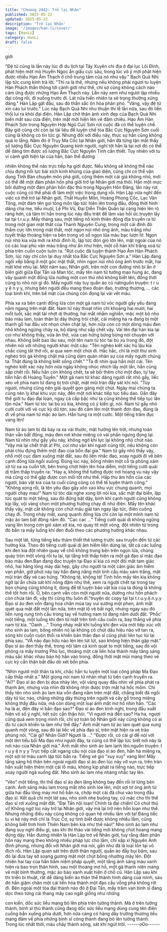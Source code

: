 ```yaml
---
title: "Chương 2442: Trở lại Nhân"
published: 2025-05-22
updated: 2025-05-22
description: 'Trở lại Nhân'
image: '/images/han-li/cover/'
tags: [HanLi]
category: HanLi
draft: false
---
```


giới

"Đệ tử cũng là lần này lúc đi du lịch tại Tây Xuyên chi địa ở đại lục
Lôi Đình, phát hiện một mỏ Huyền Ngọc ẩn giấu cực sâu, trong
lúc vô ý mới phát hiện được nhiều Hạo Âm Thạch ở chỗ trung
tâm của nó như vậy." Bạch Quả Nhi lập tức cung kính trả lời.
"Thì ra là thế, nhưng nếu không phải ngươi tu luyện Hàn Phách
thần thông tới cảnh giới như thế, chỉ sợ cũng không cách nào
cảm ứng được những Hạo Âm Thạch này. Lần này xem như
ngươi lập nhiều đại công rồi, đi xuống trước đi. Lát nữa hiển
nhiên ta sẽ trọng thưởng xứng đáng." Hàn Lập gật đầu, sau đó
thần sắc ôn hòa phân phó.
"Vâng, vậy đệ tử xin cáo lui trước." Lúc này Bạch Quả Nhi nhu
thuận thi lễ lần nữa, sau đó liền thối lui ra khỏi đại điện.
Hàn Lập chờ thân ảnh xinh đẹp của Bạch Quả Nhi biến mất sau
cửa điện, trên mặt mới hiện lên vẻ đăm chiêu.
Hạo Âm Hàn Phách Sơn trong Nguyên Hợp Ngũ Cực Sơn rút
cuộc đã có thể luyện chế.
Bây giờ cũng chỉ còn lại tài liệu để luyện chế tòa Bắc Cực Nguyên
Sơn cuối cùng là không có tin tức gì. Nhưng đối với điều này,
thực sự hắn cũng không quá lo lắng.
Năm đó ở Trụy Ma Cốc tại Nhân giới, hắn đã từng tận mắt thấy
số lượng Bắc Cực Nguyên Quang kinh người, nghĩ tới hẳn là tại
nơi đó có thể dễ dàng tìm được số lượng Bắc Cực Nguyên Tinh
cần thiết.
Tuy nhiên với tu vi cảnh giới hiện tại của hắn, bản thể đương

nhiên không thể nào trực tiếp hạ giới được. Nếu không sẽ không
thể nào chịu đựng nổi lực bài xích kinh khủng của giao diện, cũng
chỉ có thể vận dụng Tinh Bàn chuyên môn phá giới, cộng thêm
một cái giá không nhỏ, mới có thể để một đám phân hồn phá giới
trở lại Nhân giới mà thôi.
Hắn một mực bồi dưỡng một đám phân hồn đặc thù trong
Nguyên Hồn Đăng, lần này rút cuộc cũng có thể phái đi làm một
việc trọng dụng rồi.
Hàn Lập vừa nghĩ đến việc có thể trở lại Nhân giới, Thất Huyền
Môn, Hoàng Phong Cốc, Lạc Vân Tông, một đám tên gọi tông
môn lập tức hiện lên trong đầu, đồng thời hình dáng cha mẹ, tiểu
muội, Lệ Phi Vũ, Đại Diễn Thần Quân lại càng hiện lên rõ ràng
hơn, cả tâm trí hắn trong lúc này đều triệt để lâm vào hồi
ức.truyện lấy tại tại t.r.u.y.
Mấy tháng sau, một tiếng nổ kinh thiên động địa truyền ra từ trong
một gian mật thất của Thanh Nguyên Cung, trong một cái đỉnh đỏ
thắm cực lớn trong mật thất, một ngọn núi nhỏ óng ánh, màu
trắng như tuyết thấp thoáng hiện ra bên trong vô số ngọn lửa màu
bạc lượn lờ.
Ngọn núi nhỏ kia vừa mới ra khỏi đỉnh lô, lập tức đón gió lớn lên,
mặt ngoài của nó có các loại phù văn màu trắng như ẩn như hiện,
một cỗ hàn khí trắng xoá từ phía trên cuồn cuộn tuôn ra.
"Rút cuộc đã luyện thành Hạo Âm Hàn Phách Sơn, lúc này chỉ
còn lại duy nhất tòa Bắc Cực Nguyên Sơn a." Hàn Lập đang ngồi
xếp bằng ở một góc mật thất, nhìn ngọn núi nhỏ óng ánh trước
mắt, hai mắt khẽ nhíu lại.
Một năm sau, Nhân giới, trên một con đường nhỏ bí ẩn ở biên
giới giữa Đại Tấn và Man tộc, mấy tên nam tử tướng mạo hung
ác, đang vây quanh một đống lửa nướng một con thú nhỏ không
biết tên, đồng thời cũng to nhỏ nói gì đó.
Mấy người này tuy quần áo cũ nátnguồn truyện: t r u y ệ n y y,
nhưng bên người đều mang theo đoản đao, trường thương, …
các loại binh khí, trên bề mặt của chúng còn đọng lại vài vết máu.

Phía xa xa bên cạnh đống lửa còn một gã nam tử vóc người gầy
yếu đang nằm ngang trên mặt đất.
Nam tử này thoạt nhìn chỉ khoảng hai mươi, hai mốt tuổi, sắc mặt
tái nhợt dị thường, hai mắt nhắm nghiền, mặc một bộ nho bào
màu lam, toàn thân bị dây thừng trói chặt, cái miệng há ra đang bị
một thanh gỗ hai đầu vót nhọn chèn chặt lại, hơn nữa còn có một
dòng máu đen nhỏ không ngừng chảy ra, bộ dáng như sắp chết
vậy.
Vài tên đại hán kia lại coi như không thấy, vừa ăn thịt, vừa cao
hứng bừng bừng nói chuyện với nhau.
Không biết bao lâu sau, một tên nam tử tóc tai bù xù trong đó, đột
nhiên nói với những người khác một câu:
"Tên nghèo kiết xác hủ lậu kia chắc cũng tắt thở rồi, ai qua xem
một chút đi. Hắc hắc, chỉ là một thư sinh nghèo trói gà không chặt
mà cũng dám quản nhàn sự của mấy người chúng ta. Thật đúng
là không biết sống chết."
"Ta đi nhìn qua hắn một cái. Tên nghèo kiết xác này hơn nửa
ngày không nhúc nhích lấy một lần, hẳn cũng sắp chết rồi. Nếu
hắn còn không chết, ta sẽ bồi thêm cho một đao, tự tay tiễn hắn đi
Hoàng Tuyền." Một gã nam tử khác dáng người rất nhỏ gầy, liếc
xéo về phía nam tử đang bị trói chặt, mặt mũi tràn đầy sát khí nói.
"Tùy ngươi, nhưng cũng nên giải quyết gọn gàng một chút. Ngày
mai chúng ta cũng nên ly khai khu vực này, đến một nơi khác tiếp
tục tiêu dao. Gần đây thế giới tu đạo đại loạn, ngay cả cấp bậc
như ta cũng không thể tiếp tục lăn lộn nữa." Nam tử tóc tai bù xù
kia, không có ý kiến gì, nói.
Nam tử gầy nhỏ cười cười với vẻ cực kỳ dữ tợn, sau đó cầm lên
một thanh đơn đao, đúng là đi về phía nam tử mặc áo lam.
Hắn tung ra một cước.
Một tiếng trầm đục vang lên!

Nam tử áo lam bị đá bay ra xa vài thước, mặt hướng lên trời,
nhưng toàn thân vẫn bất động, máu đen nơi khóe miệng có vài
phần ngưng đọng lại.
Nam tử nhìn như gầy yếu này, không ngờ khí lực lại không nhỏ
chút nào.
"Vậy mà lại chết thật à! Phì, coi như vận khí ngươi cũng tốt, nếu
không còn phải chịu đựng thêm một đao của bổn đại gia." Nam tử
gầy nhỏ thấy vậy, nhổ một cục đàm xuống mặt đất, sau đó liền
nhấc đao, xoay người đi về bên cạnh đống lửa ngồi xuống.
Đúng lúc này, bỗng nhiên một cỗ tà phông xám xịt từ xa xa cuốn
tới, bên trong chợt hiện lên hỏa diễm, một tiếng cười quái dị trầm
thấp truyền ra:
"Hay a, không thể tưởng được nơi hoang vu này vậy mà cũng có
thể gặp được con mồi tốt như thế. Hấp thu âm hồn của các
ngươi, bảo vật kia của ta cuối cùng cũng có thể tế luyện thành
công."
"Không xong rồi, là tên yêu đạo gây xôn xao khu vực chung
quanh, mọi người chạy mau!" Nam tử tóc dài nghe xong lời nói
kia, sắc mặt đại biến, lập tức quát to một tiếng, sau đó đứng bật
dậy, binh khí cạnh người cũng không kịp lấy, vội vàng chọn một
phương hướng chạy đi như điên.
Mấy tên khác thấy vậy, mặt cắt không còn chút máu giải tán ngay
lập tức, điên cuồng chạy đi.
Trong nháy mắt, xung quanh đống lửa chỉ còn lại một mình nam
tử mặc áo lam bất động nằm đó.
"Cạc cạc …"
Tiếng cười quái dị không ngừng vang lên trong cơn gió xám xịt
kia, nó quay tít một vòng, đột nhiên từ trong đó bắn ra mấy luồng
khí đen đuổi theo các phương hướng khác nhau.

Sau một lát, từng tiếng kêu thảm thiết thê lương trước sau truyền
đến từ các hướng kia.
Theo đó tiếng cười quái dị âm hiểm liền dừng lại, tất cả các luồng
khí đen kia đột nhiên quay về chỗ không trung bên trên ngọn lửa,
chúng quay tròn một vòng rồi tụ lại, tại tầng trời thấp hiện ra một
gã đạo sĩ mặc đạo bào màu đen.Bạn đang đọc truyện tại
Đạo sĩ kia có một đôi mắt tam giác nhỏ, hai hàng lông mày dài
hẹp, gây cho người ta một cảm giác âm hiểm vạn phần, giờ phút
này tay hắn đang nâng một tinh cầu màu xám trắng, mặt mũi tràn
đầy vẻ cao hứng.
"Không tệ, không tệ! Tinh hồn mấy tên kia không ngờ lại ẩn chứa
sát khí nồng đậm như thế, xem ra người chết tại trong tay bọn
chúng cũng không ít, dùng để tế luyện bảo vật kia của ta đúng là
không thể tốt hơn rồi. Ồ, bên cạnh vẫn còn một người nữa,
dường như hồn phách còn chưa tán đi, vậy thì cũng thu luôn
đi."truyện dc copy tại tại t.r.u.y.ệ.n.y.y Đạo sĩ áo đen vốn đang hoa
chân múa tay vui sướng một phen, ánh mắt quét qua mặt đất một
lần nữa, trên mặt lộ vẻ bất ngờ, nhưng ngay sau đó liền rung rung
tinh cầu trong tay về hướng nam tử đang nằm dưới đất.
‘Phốc’ một tiếng, một luồng khí đen từ mặt trên tinh cầu cuốn ra,
bay thẳng về phía nam tử kia.
"Oanh …"
Trong nháy mắt khi luồng khí đen vừa mới tiếp xúc với nho sinh
áo lam, bỗng nhiên nó lại không có chút dấu hiệu nào vỡ tan ra,
sóng khí cuồn cuộn thổi ra khiến bản thân đạo sĩ cũng phải liên
tục lùi lại phía sau.
"VẦ nào đạo hữu nào lén lén lút lút, sao không hiện thân gặp
mặt." Đạo sĩ áo đen thấy thế, trong nội tâm cả kinh quát to một
tiếng, sau đó vội phóng ra mấy trương Phù lục, thoáng một cái
liền hóa thành mấy tầng sáng màu sắc khác nhau bảo hộ hắn vào
trong, đồng thời mặt mũi mang theo vẻ cực kỳ cẩn thận bắt đầu
dò xét bốn phía.

"Nhìn ngươi một thân tà khí, chắc hẳn tu luyện một loại công
pháp Ma Đạo cấp thấp nhất a." Một giọng nói nam tử nhàn nhạt
từ bên cạnh truyền ra.
"Ai?"
Đạo sĩ áo đen bị dọa nhảy lên, vội vàng quay đầu nhìn về phía
phát ra thanh âm, nhưng vừa nhìn đã không nhịn được trợn mắt
há hốc mồm.
Chỉ thấy tên nho sinh áo lam kia vốn đang nằm trên mặt đất,
chẳng biết đã ngồi dậy từ lúc nào, chẳng những dây thừng trên
người và cây gỗ trong miệng không thấy đâu nữa, mà còn dùng
một loại ánh mắt mơ hồ nhìn hắn.
"Các hạ là ai, đến đây vì bần đạo sao?" Đạo sĩ áo đen kinh nghi,
trong đầu xuất hiện vô số ý nghĩ, hết sức cẩn thận hỏi.
"Vì ngươi mà đến sao? Ha ha, ngươi cũng quá xem trọng mình
rồi, chỉ sợ toàn bộ Nhân giới này cũng không có ai đủ tư cách
khiến ta làm như thế đấy." Ánh mắt nam tử áo lam quét qua xung
quanh một vòng, sau đó lại liếc về phía đạo sĩ, trên mặt hiện ra vẻ
trào phúng nói.
"Cái gì? Nhân Giới? Ngươi là …"
"Được rồi, có cái gì để nói với một tên tiểu bối Ma đạo như ngươi
đây, ta cũng có thể lập tức biết nơi này là nơi nào của Nhân giới
mà." Ánh mắt nho sinh áo lam lạnh lẽo.nguồn truyện: t r u y ệ n y
y Trực tiếp cắt ngang câu nói của đạo sĩ áo đen, hắn há miệng ra,
một sợi tơ màu xanh lập tức bắn ra.
Tiếng xé gió "xuy xuy" vang lên!
Mấy tầng sáng hộ thân bên ngoài người đạo sĩ áo đen lúc này vỡ
vụn ra, trên trán hắn xuất hiện thêm một cái lỗ máu, không kịp
phát ra tiếng nào, trực tiếp xoay người ngã xuống đất.
Nho sinh áo lam nhẹ nhàng nhấc tay lên.

"Vèo" một tiếng, thi thể đạo sĩ áo đen lăng không bay đến rồi lơ
lửng bên cạnh.
Ánh sáng màu lam trong mắt nho sinh lóe lên, một sợi tơ óng ánh
từ giữa hai đầu lông mày mơ hồ bắn ra, chớp một cái đã chui vào
trong đầu đạo sĩ.
Kết quả chỉ một lát sau, nho sinh nhẹ buông tay, cứ mặc cho thi
thể đạo sĩ rơi xuống mặt đất.
"Đại Tấn nội loạn! Chính tà đại chiến! Có chút thú vị! Không ngờ
lúc này trở lại Nhân giới, vậy mà lại trở nên hỗn loạn như thế.
Nhưng những điều này cũng không có quan hệ nhiều lắm với ta!
Đáng tiếc tu vi kẻ này mới chỉ là Trúc Cơ, sự tình biết được không
nhiều lắm, cũng không biết tình hình Thiên Nam bên kia như thế
nào!”
Nho sinh áo lam như đang suy nghĩ điều gì, sau khi thì thào vài
tiếng mới không chút hoang mang đứng dậy.
Hắn đương nhiên là Hàn Lập trở về Nhân giới, tuy rằng đám phân
hồn này mang theo không nhiều pháp lực cho lắm, chỉ xấp xỉ
Nguyên Anh đỉnh phong, nhưng đối với Nhân giới mà nói, gần
như đã là loại tồn tại vô địch rồi.
Hàn Lập quan sát trên dưới thân người, quần áo đầy bụi bặm,
sau đó lại đưa tay sờ soạng gương mặt một chút bỗng nhướng
mày lên.
Đột nhiên hai tay của hắn bấm niệm pháp quyết, một tầng ánh
sáng màu xanh hiện ra bao trọn thân hình, sau một thoáng mơ
hồ, một gã thanh niên mang vẻ mặt bình thường, mặc áo bào
xanh xuất hiện ở chỗ cũ.
Hàn Lập sau khi thi triển bí thuật, rất dễ dàng biến ảo thân thể
thành hình dáng của mình, sau đó hắn giậm chân một cái liền hóa
thành một đạo cầu vồng phá không rời đi.
Bên ngoài một tòa đại thành nào đó ở Đại Tấn, mấy trăm vạn binh
sĩ đang dọc theo từng cái thang mây cao ngất giống như những

con kiến, dốc sức liều mạng bò lên phía trên tường thành.
Mà ở trên tường thành, binh sĩ thủ thành cũng đang dốc sức liều
mạng dùng cung tên điên cuồng bắn xuống phía dưới, hơn nữa
càng có hàng dãy trường thương liều mạng đâm về phía những
binh sĩ công thành đang bò lên tường thành.
Trong lúc nhất thời, máu chảy thành sông, sát khí ngút trời.
------oOo------
